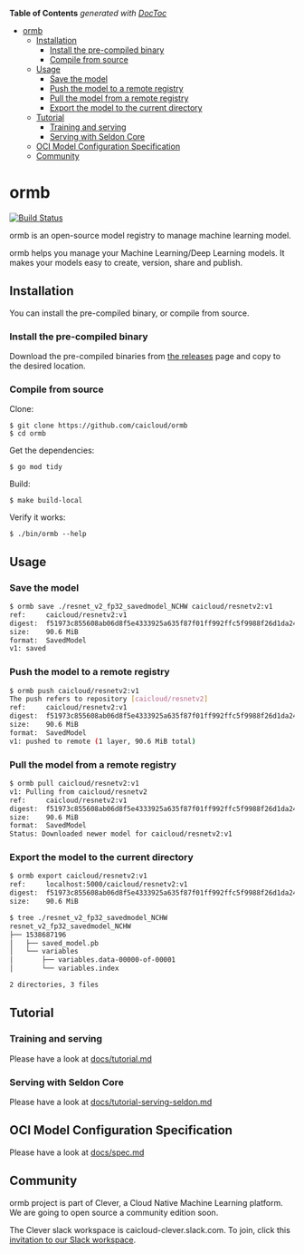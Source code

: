<!-- START doctoc generated TOC please keep comment here to allow auto update -->
<!-- DON'T EDIT THIS SECTION, INSTEAD RE-RUN doctoc TO UPDATE -->
**Table of Contents**  *generated with [DocToc](https://github.com/thlorenz/doctoc)*

- [ormb](#ormb)
  - [Installation](#installation)
    - [Install the pre-compiled binary](#install-the-pre-compiled-binary)
    - [Compile from source](#compile-from-source)
  - [Usage](#usage)
    - [Save the model](#save-the-model)
    - [Push the model to a remote registry](#push-the-model-to-a-remote-registry)
    - [Pull the model from a remote registry](#pull-the-model-from-a-remote-registry)
    - [Export the model to the current directory](#export-the-model-to-the-current-directory)
  - [Tutorial](#tutorial)
    - [Training and serving](#training-and-serving)
    - [Serving with Seldon Core](#serving-with-seldon-core)
  - [OCI Model Configuration Specification](#oci-model-configuration-specification)
  - [Community](#community)

<!-- END doctoc generated TOC please keep comment here to allow auto update -->

# ormb

[![Build Status](https://travis-ci.com/caicloud/ormb.svg?branch=master)](https://travis-ci.com/caicloud/ormb)

ormb is an open-source model registry to manage machine learning model. 

ormb helps you manage your Machine Learning/Deep Learning models. It makes your models easy to create, version, share and publish.

## Installation

You can install the pre-compiled binary, or compile from source.

### Install the pre-compiled binary

Download the pre-compiled binaries from [the releases](https://github.com/caicloud/ormb/releases) page and copy to the desired location.

### Compile from source

Clone:

```
$ git clone https://github.com/caicloud/ormb
$ cd ormb
```

Get the dependencies:

```
$ go mod tidy
```

Build:

```
$ make build-local
```

Verify it works:

```
$ ./bin/ormb --help
```

## Usage

### Save the model

```bash
$ ormb save ./resnet_v2_fp32_savedmodel_NCHW caicloud/resnetv2:v1
ref:     caicloud/resnetv2:v1
digest:  f51973c855608ab06d8f5e4333925a635f87f01ff992ffc5f9988f26d1da24e9
size:    90.6 MiB
format:  SavedModel
v1: saved
```

### Push the model to a remote registry

```bash
$ ormb push caicloud/resnetv2:v1
The push refers to repository [caicloud/resnetv2]
ref:     caicloud/resnetv2:v1
digest:  f51973c855608ab06d8f5e4333925a635f87f01ff992ffc5f9988f26d1da24e9
size:    90.6 MiB
format:  SavedModel
v1: pushed to remote (1 layer, 90.6 MiB total)
```

### Pull the model from a remote registry

```bash
$ ormb pull caicloud/resnetv2:v1 
v1: Pulling from caicloud/resnetv2
ref:     caicloud/resnetv2:v1
digest:  f51973c855608ab06d8f5e4333925a635f87f01ff992ffc5f9988f26d1da24e9
size:    90.6 MiB
format:  SavedModel
Status: Downloaded newer model for caicloud/resnetv2:v1
```

### Export the model to the current directory

```bash
$ ormb export caicloud/resnetv2:v1
ref:     localhost:5000/caicloud/resnetv2:v1
digest:  f51973c855608ab06d8f5e4333925a635f87f01ff992ffc5f9988f26d1da24e9
size:    90.6 MiB

$ tree ./resnet_v2_fp32_savedmodel_NCHW
resnet_v2_fp32_savedmodel_NCHW
├── 1538687196
│   ├── saved_model.pb
│   └── variables
│       ├── variables.data-00000-of-00001
│       └── variables.index

2 directories, 3 files
```

## Tutorial

### Training and serving

Please have a look at [docs/tutorial.md](docs/tutorial.md)

### Serving with Seldon Core

Please have a look at [docs/tutorial-serving-seldon.md](docs/tutorial-serving-seldon.md)

## OCI Model Configuration Specification

Please have a look at [docs/spec.md](docs/spec.md)

## Community

ormb project is part of Clever, a Cloud Native Machine Learning platform. We are going to open source a community edition soon.

The Clever slack workspace is caicloud-clever.slack.com. To join, click this [invitation to our Slack workspace](https://join.slack.com/t/caicloud-clever/shared_invite/zt-efz4rdrm-kcOg0Qvs_B8aIWGdZv9E6g).
